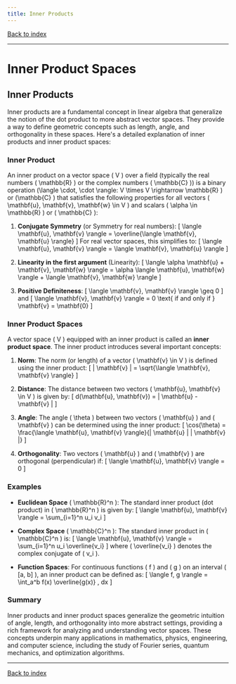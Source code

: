 ```yaml
---
title: Inner Products
---
```


[Back to index](index.html)

---
# Inner Product Spaces
## Inner Products

Inner products are a fundamental concept in linear algebra that generalize the notion of the dot product to more abstract vector spaces. They provide a way to define geometric concepts such as length, angle, and orthogonality in these spaces. Here's a detailed explanation of inner products and inner product spaces:

### Inner Product

An inner product on a vector space \( V \) over a field (typically the real numbers \( \mathbb{R} \) or the complex numbers \( \mathbb{C} \)) is a binary operation \(\langle \cdot, \cdot \rangle: V \times V \rightarrow \mathbb{R} \) or \(\mathbb{C} \) that satisfies the following properties for all vectors \( \mathbf{u}, \mathbf{v}, \mathbf{w} \in V \) and scalars \( \alpha \in \mathbb{R} \) or \( \mathbb{C} \):

1. **Conjugate Symmetry** (or Symmetry for real numbers):
   \[
   \langle \mathbf{u}, \mathbf{v} \rangle = \overline{\langle \mathbf{v}, \mathbf{u} \rangle}
   \]
   For real vector spaces, this simplifies to:
   \[
   \langle \mathbf{u}, \mathbf{v} \rangle = \langle \mathbf{v}, \mathbf{u} \rangle
   \]

2. **Linearity in the first argument** (Linearity):
   \[
   \langle \alpha \mathbf{u} + \mathbf{v}, \mathbf{w} \rangle = \alpha \langle \mathbf{u}, \mathbf{w} \rangle + \langle \mathbf{v}, \mathbf{w} \rangle
   \]

3. **Positive Definiteness**:
   \[
   \langle \mathbf{v}, \mathbf{v} \rangle \geq 0
   \]
   and
   \[
   \langle \mathbf{v}, \mathbf{v} \rangle = 0 \text{ if and only if } \mathbf{v} = \mathbf{0}
   \]

### Inner Product Spaces

A vector space \( V \) equipped with an inner product is called an **inner product space**. The inner product introduces several important concepts:

1. **Norm**: The norm (or length) of a vector \( \mathbf{v} \in V \) is defined using the inner product:
   \[
   \| \mathbf{v} \| = \sqrt{\langle \mathbf{v}, \mathbf{v} \rangle}
   \]

2. **Distance**: The distance between two vectors \( \mathbf{u}, \mathbf{v} \in V \) is given by:
   \[
   d(\mathbf{u}, \mathbf{v}) = \| \mathbf{u} - \mathbf{v} \|
   \]

3. **Angle**: The angle \( \theta \) between two vectors \( \mathbf{u} \) and \( \mathbf{v} \) can be determined using the inner product:
   \[
   \cos(\theta) = \frac{\langle \mathbf{u}, \mathbf{v} \rangle}{\| \mathbf{u} \| \| \mathbf{v} \|}
   \]

4. **Orthogonality**: Two vectors \( \mathbf{u} \) and \( \mathbf{v} \) are orthogonal (perpendicular) if:
   \[
   \langle \mathbf{u}, \mathbf{v} \rangle = 0
   \]

### Examples

- **Euclidean Space** \( \mathbb{R}^n \): The standard inner product (dot product) in \( \mathbb{R}^n \) is given by:
  \[
  \langle \mathbf{u}, \mathbf{v} \rangle = \sum_{i=1}^n u_i v_i
  \]
  
- **Complex Space** \( \mathbb{C}^n \): The standard inner product in \( \mathbb{C}^n \) is:
  \[
  \langle \mathbf{u}, \mathbf{v} \rangle = \sum_{i=1}^n u_i \overline{v_i}
  \]
  where \( \overline{v_i} \) denotes the complex conjugate of \( v_i \).

- **Function Spaces**: For continuous functions \( f \) and \( g \) on an interval \( [a, b] \), an inner product can be defined as:
  \[
  \langle f, g \rangle = \int_a^b f(x) \overline{g(x)} \, dx
  \]

### Summary

Inner products and inner product spaces generalize the geometric intuition of angle, length, and orthogonality into more abstract settings, providing a rich framework for analyzing and understanding vector spaces. These concepts underpin many applications in mathematics, physics, engineering, and computer science, including the study of Fourier series, quantum mechanics, and optimization algorithms.

---
[Back to index](index.html)
